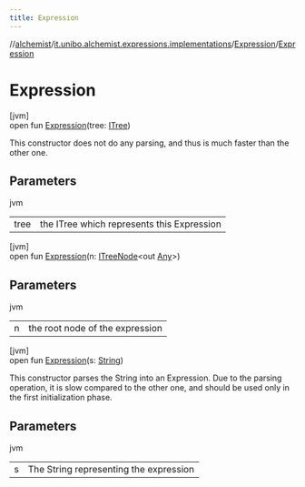 ```yaml
---
title: Expression
---
```

//[alchemist](../../../index.html)/[it.unibo.alchemist.expressions.implementations](../index.html)/[Expression](index.html)/[Expression](-expression.html)



# Expression



[jvm]\
open fun [Expression](-expression.html)(tree: [ITree](../../it.unibo.alchemist.expressions.interfaces/-i-tree/index.html))



This constructor does not do any parsing, and thus is much faster than the other one.



## Parameters


jvm

| | |
|---|---|
| tree | the ITree which represents this Expression |





[jvm]\
open fun [Expression](-expression.html)(n: [ITreeNode](../../it.unibo.alchemist.expressions.interfaces/-i-tree-node/index.html)<out [Any](https://kotlinlang.org/api/latest/jvm/stdlib/kotlin/-any/index.html)>)



## Parameters


jvm

| | |
|---|---|
| n | the root node of the expression |





[jvm]\
open fun [Expression](-expression.html)(s: [String](https://docs.oracle.com/javase/8/docs/api/java/lang/String.html))



This constructor parses the String into an Expression. Due to the parsing operation, it is slow compared to the other one, and should be used only in the first initialization phase.



## Parameters


jvm

| | |
|---|---|
| s | The String representing the expression |




